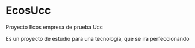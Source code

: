 # EcosUcc
Proyecto Ecos empresa de prueba Ucc

Es un proyecto de estudio para una tecnología, que se ira perfeccionando

